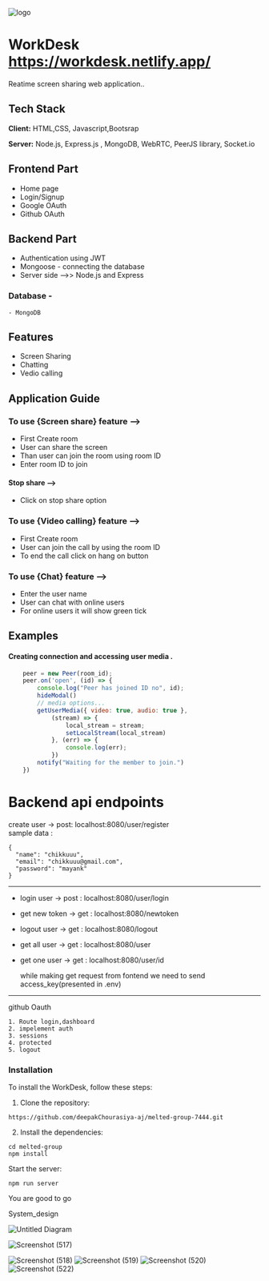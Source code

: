 
![logo](https://user-images.githubusercontent.com/87657007/221491845-03166e0e-baa5-4077-957c-7924e578afa1.png)
# WorkDesk https://workdesk.netlify.app/

Reatime screen sharing web application..



## Tech Stack

**Client:** HTML,CSS, Javascript,Bootsrap

**Server:** Node.js, Express.js , MongoDB, WebRTC, PeerJS library, Socket.io


## Frontend Part

- Home page
- Login/Signup
- Google OAuth 
- Github OAuth

## Backend Part
- Authentication using JWT
- Mongoose - connecting the database
- Server side -->> Node.js and Express 
### Database - 
    - MongoDB

## Features 
 -  Screen Sharing 
 -  Chatting 
 -  Vedio calling
## Application Guide



### To use {Screen share} feature -->
-  First Create room 
-  User can share the screen
-  Than user can join the room using room ID
-  Enter room ID to join 

#### Stop share -->
- Click on stop share option 

### To use {Video calling} feature -->
-  First Create room 
-  User can join the call by using the room ID
-  To end the call click on hang on button

### To use {Chat} feature -->
-  Enter the user name 
-  User can chat with online users
-  For online users  it will show green tick




## Examples
 #### Creating connection and accessing user media .
```javascript
    peer = new Peer(room_id);
    peer.on('open', (id) => {
        console.log("Peer has joined ID no", id);
        hideModal()
        // media options...
        getUserMedia({ video: true, audio: true },
            (stream) => {
                local_stream = stream;
                setLocalStream(local_stream)
            }, (err) => {
                console.log(err);
            })
        notify("Waiting for the member to join.")
    })
```

# Backend api endpoints
create user -> post: localhost:8080/user/register  
    sample data : 
    
    {
      "name": "chikkuuu",
      "email": "chikkuuu@gmail.com",
      "password": "mayank"
    }
  ---    

   - login user ->    post : localhost:8080/user/login 
   - get new token -> get  : localhost:8080/newtoken
   - logout user   -> get  : localhost:8080/logout
   - get all user   -> get  : localhost:8080/user 
   - get one user   -> get  : localhost:8080/user/id 

      while making get request from fontend
      we need to send access_key(presented in .env)



----------------------------------------------------------------

github Oauth 

    1. Route login,dashboard 
    2. impelement auth 
    3. sessions
    4. protected
    5. logout 

### Installation
To install the WorkDesk, follow these steps:

1. Clone the repository:
```
https://github.com/deepakChourasiya-aj/melted-group-7444.git
```

2. Install the dependencies:
```
cd melted-group
npm install
```

Start the server:
```
npm run server
```

You are good to go



System_design

![Untitled Diagram](https://user-images.githubusercontent.com/87657007/225451422-8d5c05ca-5046-4c10-b890-1f02bbcd3d73.jpg)


![Screenshot (517)](https://user-images.githubusercontent.com/87657007/221489018-3cf389a2-7493-48e5-8c97-a01702eb78ee.png)

![Screenshot (518)](https://user-images.githubusercontent.com/87657007/221489038-db7b7ccd-86b1-441f-9ed9-aef1b489ea1f.png)
![Screenshot (519)](https://user-images.githubusercontent.com/87657007/221489043-ed9eabae-9d14-4f4c-bff5-d4fb58404d49.png)
![Screenshot (520)](https://user-images.githubusercontent.com/87657007/221489051-e6a06137-e7a4-42a7-9e5f-000eb14d6358.png)
![Screenshot (522)](https://user-images.githubusercontent.com/87657007/221489062-46235239-d888-4ca6-89fe-d5a8e4e05a48.png)
